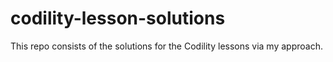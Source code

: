 # codility-lesson-solutions
This repo consists of the solutions for the Codility lessons via my approach.
